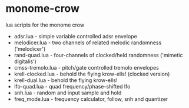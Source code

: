 # monome-crow
lua scripts for the monome crow

* adsr.lua - simple variable controlled adsr envelope 
* melodicer.lua - two channels of related melodic randomness ('melodicer')
* rand-quad.lua - four-channels of clocked/held randomness ('mimetic digitalis')
* cmss-tremolo.lua - pitch/gate controlled tremolo envelopes
* krell-clocked.lua - behold the flying krow-ells! (clocked version)
* krell-dual.lua - behold the flying krow-ells!
* lfo-quad.lua - quad frequency/phase-shifted lfo
* snh.lua - random and input sample and hold
* freq_mode.lua - frequency calculator, follow, snh and quantizer
